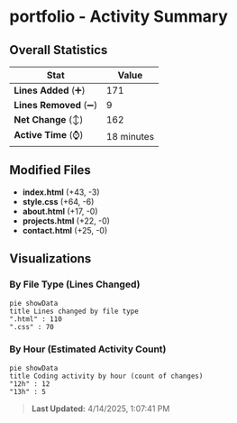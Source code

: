 # portfolio - Activity Summary 

## Overall Statistics

| Stat                   | Value                                                             |
| ---------------------- | ----------------------------------------------------------------- |
| **Lines Added** (➕)   | 171                                          |
| **Lines Removed** (➖) | 9                                        |
| **Net Change** (↕)    | 162                |
| **Active Time** (⌚)   | 18 minutes |


## Modified Files
- **index.html** (+43, -3)
- **style.css** (+64, -6)
- **about.html** (+17, -0)
- **projects.html** (+22, -0)
- **contact.html** (+25, -0)

## Visualizations

### By File Type (Lines Changed)

```mermaid
pie showData
title Lines changed by file type
".html" : 110
".css" : 70
```

### By Hour (Estimated Activity Count)

```mermaid
pie showData
title Coding activity by hour (count of changes)
"12h" : 12
"13h" : 5
```


> **Last Updated:** 4/14/2025, 1:07:41 PM